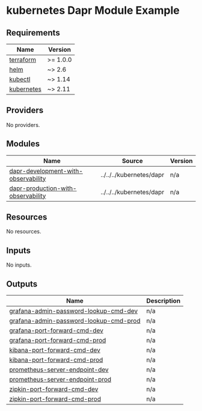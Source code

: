 # kubernetes Dapr Module Example

<!-- BEGIN_TF_DOCS -->
## Requirements

| Name | Version |
|------|---------|
| <a name="requirement_terraform"></a> [terraform](#requirement\_terraform) | >= 1.0.0 |
| <a name="requirement_helm"></a> [helm](#requirement\_helm) | ~> 2.6 |
| <a name="requirement_kubectl"></a> [kubectl](#requirement\_kubectl) | ~> 1.14 |
| <a name="requirement_kubernetes"></a> [kubernetes](#requirement\_kubernetes) | ~> 2.11 |

## Providers

No providers.

## Modules

| Name | Source | Version |
|------|--------|---------|
| <a name="module_dapr-development-with-observability"></a> [dapr-development-with-observability](#module\_dapr-development-with-observability) | ../../../kubernetes/dapr | n/a |
| <a name="module_dapr-production-with-observability"></a> [dapr-production-with-observability](#module\_dapr-production-with-observability) | ../../../kubernetes/dapr | n/a |

## Resources

No resources.

## Inputs

No inputs.

## Outputs

| Name | Description |
|------|-------------|
| <a name="output_grafana-admin-password-lookup-cmd-dev"></a> [grafana-admin-password-lookup-cmd-dev](#output\_grafana-admin-password-lookup-cmd-dev) | n/a |
| <a name="output_grafana-admin-password-lookup-cmd-prod"></a> [grafana-admin-password-lookup-cmd-prod](#output\_grafana-admin-password-lookup-cmd-prod) | n/a |
| <a name="output_grafana-port-forward-cmd-dev"></a> [grafana-port-forward-cmd-dev](#output\_grafana-port-forward-cmd-dev) | n/a |
| <a name="output_grafana-port-forward-cmd-prod"></a> [grafana-port-forward-cmd-prod](#output\_grafana-port-forward-cmd-prod) | n/a |
| <a name="output_kibana-port-forward-cmd-dev"></a> [kibana-port-forward-cmd-dev](#output\_kibana-port-forward-cmd-dev) | n/a |
| <a name="output_kibana-port-forward-cmd-prod"></a> [kibana-port-forward-cmd-prod](#output\_kibana-port-forward-cmd-prod) | n/a |
| <a name="output_prometheus-server-endpoint-dev"></a> [prometheus-server-endpoint-dev](#output\_prometheus-server-endpoint-dev) | n/a |
| <a name="output_prometheus-server-endpoint-prod"></a> [prometheus-server-endpoint-prod](#output\_prometheus-server-endpoint-prod) | n/a |
| <a name="output_zipkin-port-forward-cmd-dev"></a> [zipkin-port-forward-cmd-dev](#output\_zipkin-port-forward-cmd-dev) | n/a |
| <a name="output_zipkin-port-forward-cmd-prod"></a> [zipkin-port-forward-cmd-prod](#output\_zipkin-port-forward-cmd-prod) | n/a |
<!-- END_TF_DOCS -->